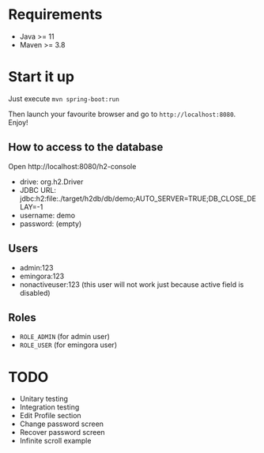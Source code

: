 # Requirements

* Java >= 11
* Maven >= 3.8

# Start it up

Just execute
`mvn spring-boot:run`

Then launch your favourite browser and go to `http://localhost:8080`. Enjoy!

## How to access to the database
Open http://localhost:8080/h2-console

* drive: org.h2.Driver
* JDBC URL: jdbc:h2:file:./target/h2db/db/demo;AUTO_SERVER=TRUE;DB_CLOSE_DELAY=-1
* username: demo
* password: (empty)

## Users

* admin:123
* emingora:123
* nonactiveuser:123 (this user will not work just because active field is disabled)

## Roles

* `ROLE_ADMIN` (for admin user)
* `ROLE_USER` (for emingora user)

# TODO

* Unitary testing
* Integration testing
* Edit Profile section
* Change password screen
* Recover password screen
* Infinite scroll example

